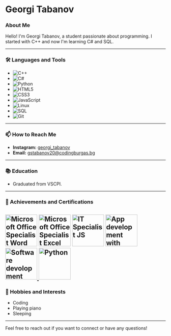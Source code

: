 # Georgi Tabanov

### About Me

Hello! I'm Georgi Tabanov, a student passionate about programming. I started with C++ and now I'm learning C# and SQL.

---

### 🛠️ Languages and Tools

- ![C++](https://img.shields.io/badge/C++-00599C?style=flat-square&logo=c%2B%2B&logoColor=white)
- ![C#](https://img.shields.io/badge/C%23-239120?style=flat-square&logo=c-sharp&logoColor=white)
- ![Python](https://img.shields.io/badge/Python-3776AB?style=flat-square&logo=python&logoColor=white)
- ![HTML5](https://img.shields.io/badge/HTML5-E34F26?style=flat-square&logo=html5&logoColor=white)
- ![CSS3](https://img.shields.io/badge/CSS3-1572B6?style=flat-square&logo=css3&logoColor=white)
- ![JavaScript](https://img.shields.io/badge/JavaScript-F7DF1E?style=flat-square&logo=javascript&logoColor=black)
- ![Linux](https://img.shields.io/badge/Linux-FCC624?style=flat-square&logo=linux&logoColor=black)
- ![SQL](https://img.shields.io/badge/SQL-4479A1?style=flat-square&logo=sql&logoColor=white)
- ![Git](https://img.shields.io/badge/Git-F05032?style=flat-square&logo=git&logoColor=white)


---

### 📫 How to Reach Me

- **Instagram:** [georgi_tabanov](https://www.instagram.com/georgi_tabanov/)
- **Email:** [gstabanov20@codingburgas.bg](mailto:gstabanov20@codingburgas.bg)

---

### 📚 Education

- Graduated from VSCPI.

---

### 🚀 Achievements and Certifications

<a href="https://www.credly.com/badges/644cf5ac-97d5-4dd0-b46c-a69ad4e1c44f"><img src="https://images.credly.com/size/110x110/images/fd092703-61db-4e9f-9c7c-2211d44ca87d/MOS_Word.png" alt="Microsoft Office Specialist Word" width="100" height="100"></a>
<a href="https://www.credly.com/badges/114f4344-bab3-41fd-8d30-018fca3a26a9"><img src="https://images.credly.com/size/110x110/images/9d2bcbe6-519f-4ed0-ad34-aca077421568/MOS_Excel.png" alt="Microsoft Office Specialist Excel" width="100" height="100"></a>
<a href="https://www.credly.com/badges/592262a4-5e84-4508-b6d4-da4829e15205"><img src="https://images.credly.com/size/110x110/images/ef99b79e-fd54-4eb5-b2a4-bf17e92a4837/ITS-Badges_JavaScript_1200px.png" alt="IT Specialist JS" width="100" height="100"></a>
<a href="https://www.credly.com/badges/1d4fa3c5-a5b7-4258-8d94-0acfcfd7eba6"><img src="https://images.credly.com/size/340x340/images/d9598c1a-2f59-49b9-b7fc-a764bf23b4d5/image.png" alt="App development with Swift" width="100" height="100">
</a>
<a href="https://www.credly.com/badges/13839838-8422-48f5-990a-0d094ac7958a/"><img src="https://images.credly.com/size/110x110/images/267a8b92-df48-41f1-9473-a0dae752310e/ITS-Badges_Software-Development_1200px.png" alt="Software devolopment" width="100" height="100">
</a>
<a href="https://www.credly.com/badges/742f58b0-3632-4a04-85c1-23e0ec478947/"><img src="https://images.credly.com/size/110x110/images/3c4602d8-832e-4a24-b42d-00359ce746f7/ITS-Badges_Python_1200px.png" alt="Python" width="100" height="100">
</a>
---

### 🌱 Hobbies and Interests

- Coding
- Playing piano
- Sleeping

---

Feel free to reach out if you want to connect or have any questions!
